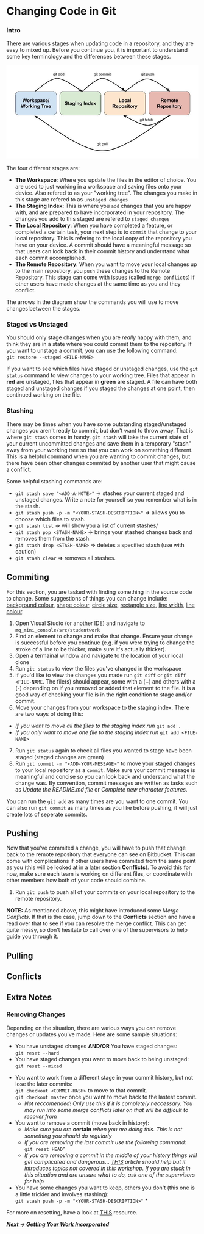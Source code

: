 # Changing Code in Git

### Intro
There are various stages when updating code in a repository, and they are easy to mixed up. Before you continue you, it is important to understand some key terminology and the differences between these stages.

![Git Workflow Diagram](git-workflow.jpg)

The four different stages are:  

* **The Workspace**: Where you update the files in the editor of choice. You are used to just working in a workspace and saving files onto your device. Also refered to as your "working tree". The changes you make in this stage are refered to as `unstaged changes`
* **The Staging Index**: This is where you `add` changes that you are happy with, and are prepared to have incorporated in your repository. The changes you add to this staged are refered to `staged changes`
* **The Local Repository**: When you have completed a feature, or completed a certain task, your next step is to `commit` that change to your local repository. This is refering to the local copy of the repository you have on your device. A commit should have a meaningful message so that users can look back in their commit history and understand what each commit accomplished.
* **The Remote Repository**: When you want to move your local changes up to the main repostiory, you `push` these changes to the Remote Repository. This stage can come with issues (called `merge conflicts`) if other users have made changes at the same time as you and they conflict.

The arrows in the diagram show the commands you will use to move changes between the stages.


### Staged vs Unstaged
You should only stage changes when you are *really* happy with them, and think they are in a state where you could commit them to the repository. If you want to unstage a commit, you can use the following command:  
`git restore --staged <FILE-NAME>`

If you want to see which files have staged or unstaged changes, use the `git status` command to view changes to your working tree. Files that appear in **red** are unstaged, files that appear in **green** are staged. A file can have both staged and unstaged changes if you staged the changes at one point, then continued working on the file.

### Stashing
There may be times when you have some outstanding staged/unstaged changes you aren't ready to commit, but don't want to throw away. That is where `git stash` comes in handy. `git stash` will take the current state of your current uncommitted changes and save them in a temporary "stash" away from your working tree so that you can work on something different. This is a helpful command when  you are wanting to commit changes, but there have been other changes commited by another user that might cause a conflict. 

Some helpful stashing commands are:  

* `git stash save "<ADD-A-NOTE>"` => stashes your current staged and unstaged changes. Write a note for yourself so you remember what is in the stash.
* `git stash push -p -m "<YOUR-STASH-DESCRIPTION>"` => allows you to choose which files to stash.
* `git stash list` => will show you a list of current stashes/
* `git stash pop <STASH-NAME>` => brings your stashed changes back and removes them from the stash.
* `git stash drop <STASH-NAME>` => deletes a specified stash (use with caution)
* `git stash clear` => removes all stashes.


## Commiting
For this section, you are tasked with finding something in the source code to change. Some suggestions of things you can change include: [background colour](https://processing.org/reference/background_.html), [shape colour](https://processing.org/reference/fill_.html), [circle size](https://processing.org/reference/ellipse_.html), [rectangle size](https://processing.org/reference/rect_.html), [line width](https://processing.org/reference/strokeWeight_.html), [line colour](https://processing.org/reference/stroke_.html).

<!--TODO: are they all working in VS or is that just for the non pi people?-->
1. Open Visual Studio (or another IDE) and navigate to `mq_mini_console/src/studentwork`
2. Find an element to change and make that change. Ensure your change is successful before you continue (e.g. if you were trying to change the stroke of a line to be thicker, make sure it's actually thicker).
3. Open a termainal window and navigate to the location of your local clone
4. Run `git status` to view the files you've changed in the workspace
5. If you'd like to view the changes you made run `git diff` or `git diff <FILE-NAME`. The file(s) should appear, some with a (+) and others with a (-) depending on if you removed or added that element to the file. It is a good way of checking your file is in the right condition to stage and/or commit.
6. Move your changes from your workspace to the staging index. There are two ways of doing this:  
  * *If you want to move all the files to the staging index run* `git add .`
  * *If you only want to move one file to the staging index run* `git add <FILE-NAME>`

7. Run `git status` again to check all files you wanted to stage have been staged (staged changes are green)
8. Run `git commit -m "<ADD-YOUR-MESSAGE>"` to move your staged changes to your local repository as a `commit`. Make sure your commit message is meaningful and concise so you can look back and understand what the change was. By convention, commit messages are written as tasks such as *Update the README.md file* or *Complete new character features*.

You can run the `git add` as many times are you want to one commit. You can also run `git commit` as many times as you like before pushing, it will just create lots of seperate commits.

<!--TODO: Show image of git log where the head is ahead of the origin. Screenshot on desktop-->


## Pushing
Now that you've commited a change, you will have to push that change back to the remote repository that everyone can see on Bitbucket. This can come with complications if other users have commited from the same point as you (this will be looked at in a later section **Conflicts**). To avoid this for now, make sure each team is working on different files, or coordinate with other members how both of your code should combine.

1. Run `git push` to push all of your commits on your local repository to the remote repository.

**NOTE:** As mentioned above, this might have introduced some *Merge Conflicts*. If that is the case, jump down to the **Conflicts** section and have a read over that to see if you can resolve the merge conflict. This can get quite messy, so don't hesitate to call over one of the supervisors to help guide you through it.

## Pulling
<!--TODO: talk about fetch vs pull. Fetch checks if there are changes to the repo, but doesn't apply anything. Pulling checks AND applies those changes straight away-->

<!--Merge Conflicts-->
<!--Stashing-->
<!--re stashing : 3 scenarios: 
1. You pull, you have unsaved changes (stash)
2. You pull, you've committed (merge conflict)
3. You pull, you have no changes or your commits are unrelated-->

## Conflicts
<!-- Force a conflict-->
<!-- When there is a merge conflict, work with the person you have conflicted with to achieve the best outcome for both commits-->
<!--TODO: Talk about avoiding bad conflicts (pulling regularly, always pulling before making a commit and resolving the conflict yourself) -->

<!--TODO: Maybe add a section on playing around with history?
https://stackoverflow.com/questions/10230469/temporarily-switch-working-copy-to-a-specific-git-commit/10230489#:~:text=First%2C%20use%20git%20log%20to,copy%20to%20a%20specific%20commit.-->

## Extra Notes
### Removing Changes
<!--TODO: Git restore may be a beter alternative-->
Depending on the situation, there are various ways you can remove changes or updates you've made. Here are some sample situations:

* You have unstaged changes **AND/OR** You have staged changes:  
`git reset --hard`
* You have staged changes you want to move back to being unstaged:  
`git reset --mixed`
<!--TODO: Instead could do git restore ?-->
* You want to work from a different stage in your commit history, but not lose the later commits:  
  `git checkout <COMMIT-HASH>` to move to that commit.  
  `git checkout master` once you want to move back to the lastest commit.  
  * *Not reccomended! Only use this if it is completely neccessary. You may run into some merge conflicts later on that will be difficult to recover from*
  <!--TODO: Check this is right and explain commit hash in commits-->
* You want to remove a commit (move back in history):  
	* *Make sure you are* **certain** *when you are doing this. This is not something you should do regularly*
	* *If you are removing the last commit use the following command:*  
	`git reset HEAD^`
	* *If you are removing a commit in the middle of your history things will get complicated and dangerous... [THIS](https://www.clock.co.uk/insight/deleting-a-git-commit) article should help but it introduces topics not covered in this workshop. If you are stuck in this situation and are unsure what to do, ask one of the supervisors for help*
* You have some changes you want to keep, others you don't (this one is a little trickier and involves stashing):  
`git stash push -p -m "<YOUR-STASH-DESCRIPTION>"`
  * 


For more on resetting, have a look at [THIS](https://www.atlassian.com/git/tutorials/undoing-changes/git-reset) resource.

***[Next -> Getting Your Work Incorporated](incorporatingcode.md)***
